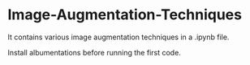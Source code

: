 # Image-Augmentation-Techniques
It contains various image augmentation techniques in a .ipynb file.

Install albumentations before running the first code.
